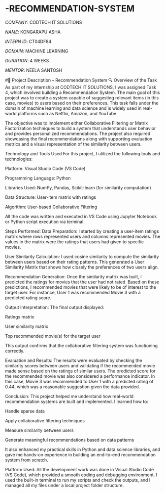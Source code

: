 # -RECOMMENDATION-SYSTEM

*COMPANY*: CODTECH IT SOLUTIONS

*NAME*: KONGARAPU ASHA 

*INTERN ID*: CT04DF84

*DOMAIN*: MACHINE LEARNING

*DURATION*: 4 WEEKS

*MENTOR*: NEELA SANTOSH

#📌 Project Description – Recommendation System
🔍 Overview of the Task
As part of my internship at CODTECH IT SOLUTIONS, I was assigned Task 4, which involved building a Recommendation System. The main goal of this project was to create a system capable of suggesting relevant items (in this case, movies) to users based on their preferences. This task falls under the domain of machine learning and data science and is widely used in real-world platforms such as Netflix, Amazon, and YouTube.

The objective was to implement either Collaborative Filtering or Matrix Factorization techniques to build a system that understands user behavior and provides personalized recommendations. The project also required showcasing the final recommendations along with supporting evaluation metrics and a visual representation of the similarity between users.

 Technology and Tools Used
For this project, I utilized the following tools and technologies:

Platform: Visual Studio Code (VS Code)

Programming Language: Python

Libraries Used: NumPy, Pandas, Scikit-learn (for similarity computation)

Data Structure: User-item matrix with ratings

Algorithm: User-based Collaborative Filtering

All the code was written and executed in VS Code using Jupyter Notebook or Python script execution via terminal.

 Steps Performed:
Data Preparation:
I started by creating a user-item ratings matrix where rows represented users and columns represented movies. The values in the matrix were the ratings that users had given to specific movies.

User Similarity Calculation:
I used cosine similarity to compute the similarity between users based on their rating patterns. This generated a User Similarity Matrix that shows how closely the preferences of two users align.

Recommendation Generation:
Once the similarity matrix was built, I predicted the ratings for movies that the user had not rated. Based on these predictions, I recommended movies that were likely to be of interest to the target user. For instance, User 1 was recommended Movie 3 with a predicted rating score.

Output Interpretation:
The final output displayed:

Ratings matrix

User similarity matrix

Top recommended movie(s) for the target user

This output confirms that the collaborative filtering system was functioning correctly.

 Evaluation and Results:
The results were evaluated by checking the similarity scores between users and validating if the recommended movie made sense based on the ratings of similar users. The predicted score for the recommended movie was also considered a performance indicator. In this case, Movie 3 was recommended to User 1 with a predicted rating of 0.44, which was a reasonable suggestion given the data provided.

 Conclusion:
This project helped me understand how real-world recommendation systems are built and implemented. I learned how to:

Handle sparse data

Apply collaborative filtering techniques

Measure similarity between users

Generate meaningful recommendations based on data patterns

It also enhanced my practical skills in Python and data science libraries, and gave me hands-on experience in building an end-to-end recommendation system from scratch.

 Platform Used:
All the development work was done in Visual Studio Code (VS Code), which provided a smooth coding and debugging environment. I used the built-in terminal to run my scripts and check the outputs, and I managed all my files under a local project folder structure.

